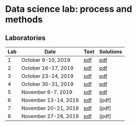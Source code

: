 # Data science lab: process and methods

## Laboratories

| Lab | Date | Text | Solutions |
|-----|------|---|---|
| 1 | October 9-10, 2019 | [pdf](http://dbdmg.polito.it/wordpress/wp-content/uploads/2019/10/Data_Science_Lab___Lab_1.pdf) | [pdf](http://dbdmg.polito.it/wordpress/wp-content/uploads/2019/10/Lab1_Solution.pdf) |
| 2 | October 16-17, 2019 | [pdf](http://dbdmg.polito.it/wordpress/wp-content/uploads/2019/10/Data_Science_Lab___Lab_2.pdf) | [pdf](http://dbdmg.polito.it/wordpress/wp-content/uploads/2019/11/Lab2_Solution.pdf) |
| 3 | October 23-24, 2019 | [pdf](http://dbdmg.polito.it/wordpress/wp-content/uploads/2019/10/Data_Science_Lab___Lab_3.pdf) | [pdf](http://dbdmg.polito.it/wordpress/wp-content/uploads/2019/10/Solution_lab_3.pdf) |
| 4 | October 30-31, 2019 | [pdf](http://dbdmg.polito.it/wordpress/wp-content/uploads/2019/10/Data_Science_Lab___Lab_4.pdf) | [pdf](http://dbdmg.polito.it/wordpress/wp-content/uploads/2019/11/Lab4_Solution.pdf) |
| 5 | November 6-7, 2019 | [pdf](http://dbdmg.polito.it/wordpress/wp-content/uploads/2019/11/Data_Science_Lab___Lab_5.pdf) | [pdf](http://dbdmg.polito.it/wordpress/wp-content/uploads/2019/11/Lab5_Solution.pdf) |
| 6 | November 13-14, 2019 | [pdf](http://dbdmg.polito.it/wordpress/wp-content/uploads/2019/11/Data_Science_Lab___Lab_6.pdf) | [pdf] |
| 7 | November 20-21, 2019 | [pdf](http://dbdmg.polito.it/wordpress/wp-content/uploads/2019/11/Data_Science_Lab___Lab_7.pdf) | [pdf] |
| 8 | November 27-28, 2019 | [pdf](http://dbdmg.polito.it/wordpress/wp-content/uploads/2019/11/Data_Science_Lab___Lab_8.pdf) | [pdf] |
